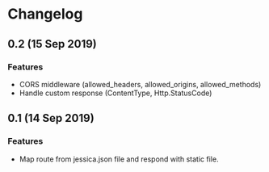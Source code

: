# Changelog

## 0.2 (15 Sep 2019)

### Features

- CORS middleware (allowed_headers, allowed_origins, allowed_methods)
- Handle custom response (ContentType, Http.StatusCode)

## 0.1 (14 Sep 2019)

### Features

- Map route from jessica.json file and respond with static file.
